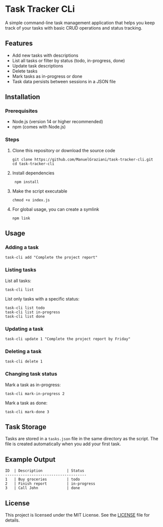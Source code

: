 # Task Tracker CLi

A simple command-line task management application that helps you keep track of your tasks with basic CRUD operations and status tracking.

## Features

- Add new tasks with descriptions
- List all tasks or filter by status (todo, in-progress, done)
- Update task descriptions
- Delete tasks
- Mark tasks as in-progress or done
- Task data persists between sessions in a JSON file

## Installation

### Prerequisites

- Node.js (version 14 or higher recommended)
- npm (comes with Node.js)

### Steps

1. Clone this repository or download the source code
   ```
   git clone https://github.com/ManuelGraziani/task-tracker-cli.git
   cd task-tracker-cli
   ```
2. Install dependencies
   ```
    npm install
   ```
3. Make the script executable
   ```
   chmod +x index.js
   ```
4. For global usage, you can create a symlink
   ```
   npm link
   ```

## Usage

### Adding a task

```
task-cli add "Complete the project report"
```

### Listing tasks

List all tasks:

```
task-cli list
```

List only tasks with a specific status:

```
task-cli list todo
task-cli list in-progress
task-cli list done
```

### Updating a task

```
task-cli update 1 "Complete the project report by Friday"
```

### Deleting a task

```
task-cli delete 1
```

### Changing task status

Mark a task as in-progress:

```
task-cli mark-in-progress 2
```

Mark a task as done:

```
task-cli mark-done 3
```

## Task Storage

Tasks are stored in a `tasks.json` file in the same directory as the script. The file is created automatically when you add your first task.

## Example Output

```
ID  | Description           | Status
-------------------------------------
1   | Buy groceries         | todo
2   | Finish report         | in-progress
3   | Call John             | done
```

## License

This project is licensed under the MIT License. See the [LICENSE](LICENSE) file for details.
